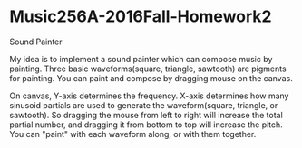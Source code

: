 # Music256A-2016Fall-Homework2
Sound Painter

My idea is to implement a sound painter which can compose music by painting. Three basic waveforms(square, triangle, sawtooth) are pigments for painting. You can paint and compose by dragging mouse on the canvas.

On canvas, Y-axis determines the frequency. X-axis determines how many sinusoid partials are used to generate the waveform(square, triangle, or sawtooth). So dragging the mouse from left to right will increase the total partial number, and dragging it from bottom to top will increase the pitch. You can "paint" with each waveform along, or with them together.
